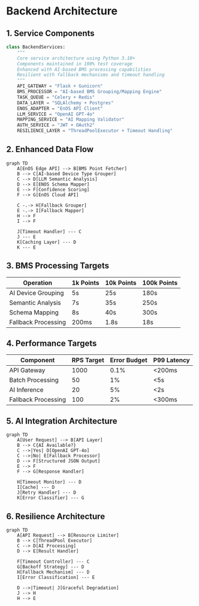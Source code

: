 # Backend Architecture

## 1. Service Components
```python
class BackendServices:
    """
    Core service architecture using Python 3.10+
    Components maintained in 100% test coverage
    Enhanced with AI-based BMS processing capabilities
    Resilient with fallback mechanisms and timeout handling
    """
    API_GATEWAY = "Flask + Gunicorn"
    BMS_PROCESSOR = "AI-based BMS Grouping/Mapping Engine"
    TASK_QUEUE = "Celery + Redis"
    DATA_LAYER = "SQLAlchemy + Postgres"
    ENOS_ADAPTER = "EnOS API Client"
    LLM_SERVICE = "OpenAI GPT-4o"
    MAPPING_SERVICE = "AI Mapping Validator"
    AUTH_SERVICE = "JWT + OAuth2"
    RESILIENCE_LAYER = "ThreadPoolExecutor + Timeout Handling"
```

## 2. Enhanced Data Flow
```mermaid
graph TD
    A[EnOS Edge API] --> B[BMS Point Fetcher]
    B --> C[AI-based Device Type Grouper]
    C --> D[LLM Semantic Analysis]
    D --> E[ENOS Schema Mapper]
    E --> F[Confidence Scoring]
    F --> G[EnOS Cloud API]
    
    C -.-> H[Fallback Grouper]
    E -.-> I[Fallback Mapper]
    H --> F
    I --> F
    
    J[Timeout Handler] --- C
    J --- E
    K[Caching Layer] --- D
    K --- E
```

## 3. BMS Processing Targets
| Operation           | 1k Points | 10k Points | 100k Points |
|---------------------|-----------|------------|-------------|
| AI Device Grouping  | 5s        | 25s        | 180s        |
| Semantic Analysis   | 7s        | 35s        | 250s        |
| Schema Mapping      | 8s        | 40s        | 300s        |
| Fallback Processing | 200ms     | 1.8s       | 18s         |

## 4. Performance Targets
| Component           | RPS Target | Error Budget | P99 Latency |
|---------------------|------------|--------------|-------------|
| API Gateway         | 1000       | 0.1%         | <200ms      |
| Batch Processing    | 50         | 1%           | <5s         |
| AI Inference        | 20         | 5%           | <2s         |
| Fallback Processing | 100        | 2%           | <300ms      |

## 5. AI Integration Architecture
```mermaid
graph TD
    A[User Request] --> B[API Layer]
    B --> C{AI Available?}
    C -->|Yes| D[OpenAI GPT-4o]
    C -->|No| E[Fallback Processor]
    D --> F[Structured JSON Output]
    E --> F
    F --> G[Response Handler]
    
    H[Timeout Monitor] --- D
    I[Cache] --- D
    J[Retry Handler] --- D
    K[Error Classifier] --- G
```

## 6. Resilience Architecture
```mermaid
graph TD
    A[API Request] --> B[Resource Limiter]
    B --> C[ThreadPool Executor]
    C --> D[AI Processing]
    D --> E[Result Handler]
    
    F[Timeout Controller] --- C
    G[Backoff Strategy] --- D
    H[Fallback Mechanism] --- D
    I[Error Classification] --- E
    
    D -->|Timeout| J[Graceful Degradation]
    J --> H
    H --> E
``` 